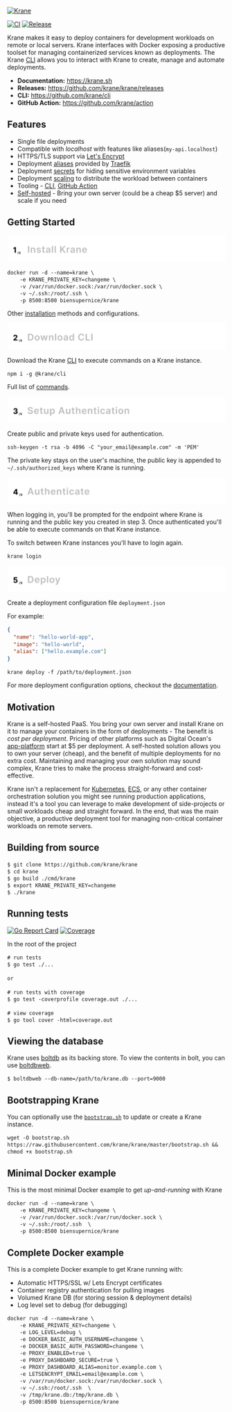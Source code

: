 [![Krane](https://res.cloudinary.com/biensupernice/image/upload/v1602474802/Marketing_-_Krane_dj2y9e.png)](https://krane.sh)

[![CI](https://github.com/krane/krane/workflows/CI/badge.svg?branch=master)](https://github.com/krane/krane/actions)
[![Release](https://img.shields.io/github/v/release/krane/krane?color=orange)](https://github.com/krane/krane/releases)

Krane makes it easy to deploy containers for development workloads on remote or local servers. Krane interfaces with Docker exposing a productive toolset for managing containerized services known as deployments. The Krane [CLI](https://www.krane.sh/#/docs/cli) allows you to interact with Krane to create, manage and automate deployments.

- **Documentation:** https://krane.sh
- **Releases:** https://github.com/krane/krane/releases
- **CLI:** https://github.com/krane/cli
- **GitHub Action:** https://github.com/krane/action

## Features

- Single file deployments
- Compatible with _localhost_ with features like aliases(`my-api.localhost`)
- HTTPS/TLS support via [Let's Encrypt](https://letsencrypt.org/)
- Deployment [aliases](https://www.krane.sh/#/docs/deployment-configuration?id=alias) provided by [Traefik](https://traefik.io/traefik/)
- Deployment [secrets](https://www.krane.sh/#/docs/deployment-configuration?id=secrets) for hiding sensitive environment variables
- Deployment [scaling](https://www.krane.sh/#/docs/deployment-configuration?id=scale) to distribute the workload between containers
- Tooling - [CLI](https://github.com/krane/cli), [GitHub Action](https://github.com/krane/action)
- [Self-hosted](#motivation) - Bring your own server (could be a cheap $5 server) and scale if you need

## Getting Started

[![Install Krane](docs/assets/1-install-krane.png)](https://www.krane.sh/#/docs/installation)

```
docker run -d --name=krane \
    -e KRANE_PRIVATE_KEY=changeme \
    -v /var/run/docker.sock:/var/run/docker.sock \
    -v ~/.ssh:/root/.ssh \
    -p 8500:8500 biensupernice/krane
```

Other [installation](https://www.krane.sh/#/docs/installation) methods and configurations.

[![Download CLI](docs/assets/2-download-cli.png)](https://www.krane.sh/#/docs/cli)

Download the Krane [CLI](https://www.krane.sh/#/docs/cli) to execute commands on a Krane instance.

```
npm i -g @krane/cli
```

Full list of [commands](https://www.krane.sh/#/docs/cli?id=commands).

[![Setup Authentication](docs/assets/3-setup-authentication.png)](https://www.krane.sh/#/docs/cli?id=authenticating)

Create public and private keys used for authentication.

```
ssh-keygen -t rsa -b 4096 -C "your_email@example.com" -m 'PEM'
```

The private key stays on the user's machine, the public key is appended to `~/.ssh/authorized_keys` where Krane is running.

[![Authenticate](docs/assets/4-authentication.png)](https://www.krane.sh/#/docs/cli?id=authenticating)

When logging in, you'll be prompted for the endpoint where Krane is running and the public key you created in step 3. Once authenticated you'll be able to execute commands on that Krane instance.

To switch between Krane instances you'll have to login again.

```
krane login
```

[![Deploy](docs/assets/5-deploy.png)](https://www.krane.sh/#/docs/cli?id=deploy)

Create a deployment configuration file `deployment.json`

For example:

```json
{
  "name": "hello-world-app",
  "image": "hello-world",
  "alias": ["hello.example.com"]
}
```

```
krane deploy -f /path/to/deployment.json
```

For more deployment configuration options, checkout the [documentation](https://www.krane.sh/#/docs/deployment-configuration).

<a name="motivation"></a>

## Motivation

Krane is a self-hosted PaaS. You bring your own server and install Krane on it to manage your containers in the form of deployments - The benefit is _cost per deployment_. Pricing of other platforms such as Digital Ocean's [app-platform](https://www.digitalocean.com/docs/app-platform/) start at $5 per deployment. A self-hosted solution allows you to own your server (cheap), and the benefit of multiple deployments for no extra cost. Maintaining and managing your own solution may sound complex, Krane tries to make the process straight-forward and cost-effective.

Krane isn't a replacement for [Kubernetes](https://kubernetes.io/), [ECS](https://aws.amazon.com/ecs/), or any other container orchestration solution you might see running production applications, instead it's a tool you can leverage to make development of side-projects or small workloads cheap and straight forward. In the end, that was the main objective, a productive deployment tool for managing non-critical container workloads on remote servers.

## Building from source

```
$ git clone https://github.com/krane/krane
$ cd krane
$ go build ./cmd/krane
$ export KRANE_PRIVATE_KEY=changeme
$ ./krane
```

## Running tests

[![Go Report Card](https://goreportcard.com/badge/github.com/krane/krane)](https://goreportcard.com/report/github.com/krane/krane)
[![Coverage](https://img.shields.io/codecov/c/github/krane/krane?color=blue)](https://codecov.io/gh/krane/krane)

In the root of the project

```
# run tests
$ go test ./...

or

# run tests with coverage
$ go test -coverprofile coverage.out ./...

# view coverage
$ go tool cover -html=coverage.out
```

## Viewing the database

Krane uses [boltdb](https://github.com/etcd-io/bbolt) as its backing store. To view the contents in bolt, you can use [boltdbweb](https://github.com/evnix/boltdbweb).

```
$ boltdbweb --db-name=/path/to/krane.db --port=9000
```

## Bootstrapping Krane

You can optionally use the [`bootstrap.sh`](https://github.com/krane/krane/blob/master/bootstrap.sh) to update or create a Krane instance.

```
wget -O bootstrap.sh https://raw.githubusercontent.com/krane/krane/master/bootstrap.sh && chmod +x bootstrap.sh
```

## Minimal Docker example

This is the most minimal Docker example to get _up-and-running_ with Krane

```
docker run -d --name=krane \
    -e KRANE_PRIVATE_KEY=changeme \
    -v /var/run/docker.sock:/var/run/docker.sock \
    -v ~/.ssh:/root/.ssh  \
    -p 8500:8500 biensupernice/krane
```

## Complete Docker example

This is a complete Docker example to get Krane running with:

- Automatic HTTPS/SSL w/ Lets Encrypt certificates
- Container registry authentication for pulling images
- Volumed Krane DB (for storing session & deployment details)
- Log level set to debug (for debugging)

```
docker run -d --name=krane \
    -e KRANE_PRIVATE_KEY=changeme \
    -e LOG_LEVEL=debug \
    -e DOCKER_BASIC_AUTH_USERNAME=changeme \
    -e DOCKER_BASIC_AUTH_PASSWORD=changeme \
    -e PROXY_ENABLED=true \
    -e PROXY_DASHBOARD_SECURE=true \
    -e PROXY_DASHBOARD_ALIAS=monitor.example.com \
    -e LETSENCRYPT_EMAIL=email@example.com \
    -v /var/run/docker.sock:/var/run/docker.sock \
    -v ~/.ssh:/root/.ssh  \
    -v /tmp/krane.db:/tmp/krane.db \
    -p 8500:8500 biensupernice/krane
```
